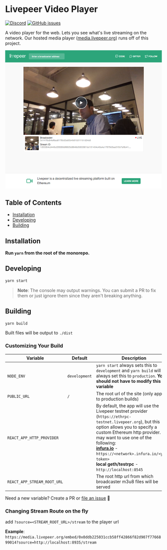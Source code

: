 # Livepeer Video Player

[![Discord](https://img.shields.io/discord/423160867534929930.svg?style=flat-square)](https://discord.gg/7wRSUGX)
[![GitHub issues](https://img.shields.io/github/issues/livepeer/livepeerjs/player.svg?style=flat-square)](https://github.com/livepeer/livepeerjs/labels/player)

A video player for the web. Lets you see what's live streaming on the network. Our hosted media player ([media.livepeer.org](https://media.livepeer.org)) runs off of this project.

![Screenshot of dapp](./screenshot.png)

<!-- hide-on-docup-start -->

## Table of Contents

- [Installation](#installation)
- [Developing](#developing)
- [Building](#building)

<!-- hide-on-docup-stop -->

## Installation

**Run `yarn` from the root of the monorepo.**

## Developing

```bash
yarn start
```

> **Note**: The console may output warnings. You can submit a PR to fix them or just ignore them since they aren't breaking anything.

## Building

```bash
yarn build
```

Built files will be output to `./dist`

### Customizing Your Build

| Variable                    | Default       | Description                                                                                                                                                                                                                                                                                                                                                            |
| --------------------------- | ------------- | ---------------------------------------------------------------------------------------------------------------------------------------------------------------------------------------------------------------------------------------------------------------------------------------------------------------------------------------------------------------------- |
| `NODE_ENV`                  | `development` | `yarn start` always sets this to `development` and `yarn build` will always set this to `production`. **You should not have to modify this variable**                                                                                                                                                                                                                  |
| `PUBLIC_URL`                | `/`           | The root url of the site (only applies to production builds)                                                                                                                                                                                                                                                                                                           |
| `REACT_APP_HTTP_PROVIDER`   |               | By default, the app will use the Livepeer testnet provider (`https://ethrpc-testnet.livepeer.org`), but this option allows you to specify a custom Ethereum http provider. You may want to use one of the following: <br />**[infura.io](https://infura.io)** - `https://<network>.infura.io/<your-token>`<br />**local geth/testrpc** - `http://localhost:8545`<br /> |
| `REACT_APP_STREAM_ROOT_URL` |               | The root http url from which broadcaster m3u8 files will be served                                                                                                                                                                                                                                                                                                     |

Need a new variable? Create a PR or [file an issue](https://github.com/livepeer/livepeerjs/issues/new?labels=player) 🍻

### Changing Stream Route on the fly

add `?source=<STREAM_ROOT_URL>/stream` to the player url

**Example**: `https://media.livepeer.org/embed/0x0ddb225031ccb58ff42866f82d907f7766899014?source=http://localhost:8935/stream`
